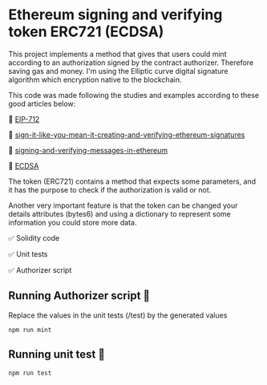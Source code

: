 # Ethereum signing and verifying token ERC721 (ECDSA)

This project implements a method that gives that users could mint according to an authorization signed by the contract authorizer. Therefore saving gas and money.
I'm using the Elliptic curve digital signature algorithm which encryption native to the blockchain.

This code was made following the studies and examples according to these good articles below:

:link: [EIP-712](https://eips.ethereum.org/EIPS/eip-712)

:link: [sign-it-like-you-mean-it-creating-and-verifying-ethereum-signatures](https://forum.openzeppelin.com/t/sign-it-like-you-mean-it-creating-and-verifying-ethereum-signatures/697)

:link: [signing-and-verifying-messages-in-ethereum](https://programtheblockchain.com/posts/2018/02/17/signing-and-verifying-messages-in-ethereum/)

:link: [ECDSA](https://www.hypr.com/elliptic-curve-digital-signature-algorithm/)

The token (ERC721) contains a method that expects some parameters, and it has the purpose to check if the authorization is valid or not.

Another very important feature is that the token can be changed your details attributes (bytes6) and using a dictionary to represent some information you could store more data.

:white_check_mark: Solidity code

:white_check_mark: Unit tests

:white_check_mark: Authorizer script

## Running Authorizer script :rocket:

Replace the values in the unit tests (/test) by the generated values

    npm run mint

## Running unit test :rocket:

    npm run test	